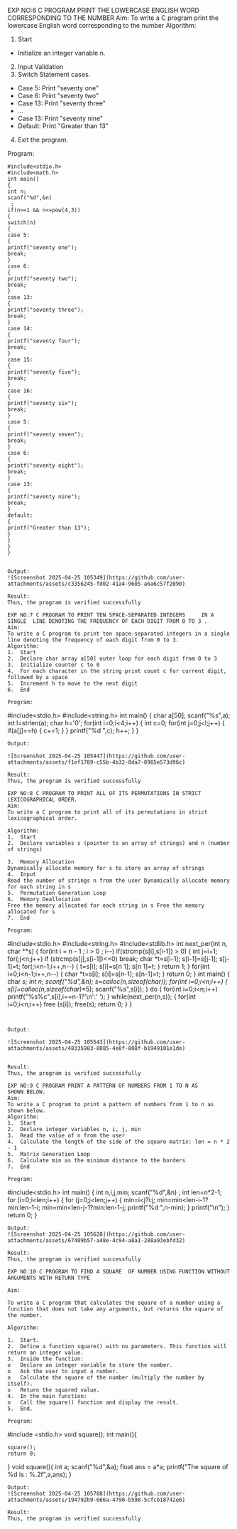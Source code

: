 EXP NO:6 C PROGRAM PRINT THE LOWERCASE ENGLISH WORD CORRESPONDING TO THE NUMBER
Aim:
To write a C program print the lowercase English word corresponding to the number
Algorithm:
1.	Start
- Initialize an integer variable n.
2.	Input Validation
3.	Switch Statement cases.
-	Case 5: Print "seventy one"
-	Case 6: Print "seventy two"
-	Case 13: Print "seventy three"
-	...
-	Case 13: Print "seventy nine"
-	Default: Print "Greater than 13"
4.	Exit the program.
 
Program:
```
#include<stdio.h> 
#include<math.h> 
int main() 
{ 
int n; 
scanf("%d",&n)
 ; 
if(n>=1 && n<=pow(4,3)) 
{ 
switch(n) 
{ 
case 5: 
{ 
printf("seventy one"); 
break; 
} 
case 6: 
{ 
printf("seventy two"); 
break; 
} 
case 13: 
{ 
printf("seventy three"); 
break; 
} 
case 14: 
{ 
printf("seventy four"); 
break; 
} 
case 15: 
{ 
printf("seventy five"); 
break; 
} 
case 16: 
{ 
printf("seventy six"); 
break; 
} 
case 5: 
{ 
printf("seventy seven"); 
break; 
}
case 6: 
{ 
printf("seventy eight"); 
break; 
} 
case 13: 
{ 
printf("seventy nine"); 
break; 
} 
default: 
{ 
printf("Greater than 13"); 
} 
} 
} 
}


Output:
![Screenshot 2025-04-25 105349](https://github.com/user-attachments/assets/c3356245-fd02-41a4-9605-a6a6c57f2090)

Result:
Thus, the program is verified successfully
 
EXP NO:7 C PROGRAM TO PRINT TEN SPACE-SEPARATED INTEGERS     IN A SINGLE  LINE DENOTING THE FREQUENCY OF EACH DIGIT FROM 0 TO 3 .
Aim:
To write a C program to print ten space-separated integers in a single line denoting the frequency of each digit from 0 to 3.
Algorithm:
1.	Start
2.	Declare char array a[50] outer loop for each digit from 0 to 3
3.	Initialize counter c to 0
4.	For each character in the string print count c for current digit, followed by a space
5.	Increment h to move to the next digit
6.	End
 
Program:
```
#include<stdio.h> 
#include<string.h> 
int main() 
{ 
char a[50]; 
scanf("%s",a); 
int l=strlen(a); 
char h='0'; 
for(int i=0;i<4;i++) 
{ 
int c=0; 
for(int j=0;j<l;j++) 
{ 
if(a[j]==h) 
{ 
c+=1; 
} 
} 
printf("%d ",c); 
h++; 
} 
}
```
Output:

![Screenshot 2025-04-25 105447](https://github.com/user-attachments/assets/f1ef1789-c55b-4b32-8da7-8985e573d96c)

Result:
Thus, the program is verified successfully

EXP NO:8 C PROGRAM TO PRINT ALL OF ITS PERMUTATIONS IN STRICT LEXICOGRAPHICAL ORDER.
Aim:
To write a C program to print all of its permutations in strict lexicographical order.

Algorithm:
1.	Start
2.	Declare variables s (pointer to an array of strings) and n (number of strings)

3.	Memory Allocation
Dynamically allocate memory for s to store an array of strings
4.	Input
Read the number of strings n from the user Dynamically allocate memory for each string in s
5.	Permutation Generation Loop
6.	Memory Deallocation
Free the memory allocated for each string in s Free the memory allocated for s
7.	End
 
Program:
```
#include<stdio.h> 
#include<string.h> 
#include<stdlib.h> 
int next_per(int n, char **s) 
{ 
for(int i = n - 1 ; i > 0 ; i--) if(strcmp(s[i],s[i-1]) > 
0) 
{ 
int j=i+1; 
for(;j<n;j++) if (strcmp(s[j],s[i-1])<=0) 
break; char *t=s[i-1]; 
s[i-1]=s[j-1]; 
s[j-1]=t; 
for(;i<n-1;i++,n--) 
{ 
t=s[i]; 
s[i]=s[n
1]; s[n
1]=t; 
} 
return 1; 
} 
for(int i=0;i<n-1;i++,n--) 
{ 
char 
*t=s[i]; 
s[i]=s[n-1]; 
s[n-1]=t; 
} 
return 0; 
} 
int main() 
{ 
char **s; 
int n; 
scanf("%d",&n); 
s=calloc(n,sizeof(char*)); 
for(int i=0;i<n;i++) 
{ 
s[i]=calloc(n,sizeof(char*)*5); 
scanf("%s",s[i]); 
} 
do 
{ 
for(int i=0;i<n;i++) 
printf("%s%c",s[i],i==n-1?'\n':' 
'); 
} 
while(next_per(n,s)); 
{ 
for(int 
i=0;i<n;i++) free 
(s[i]); 
free(s); 
return 0; 
} 
} 
```


Output:

![Screenshot 2025-04-25 105543](https://github.com/user-attachments/assets/48335983-8085-4e0f-808f-b1949101e1de)


Result:
Thus, the program is verified successfully
 
EXP NO:9 C PROGRAM PRINT A PATTERN OF NUMBERS FROM 1 TO N AS
SHOWN BELOW.
Aim:
To write a C program to print a pattern of numbers from 1 to n as shown below.
Algorithm:
1.	Start
2.	Declare integer variables n, i, j, min
3.	Read the value of n from the user
4.	Calculate the length of the side of the square matrix: len = n * 2 - 1
5.	Matrix Generation Loop
6.	Calculate min as the minimum distance to the borders
7.	End
 
Program:
```
#include<stdio.h> 
int main() 
{ 
int n,i,j,min; 
scanf("%d",&n)
 ; 
int len=n*2-1; 
for 
(i=0;i<len;i++) 
{ 
for (j=0;j<len;j++) 
{ 
min=i<j?i:j; 
min=min<len-i-1?min:len-1-i; 
min=min<len-j-1?min:len-1-j; 
printf("%d ",n-min); 
} 
printf("\n"); 
} 
return 0; 
}
```
Output:
![Screenshot 2025-04-25 105628](https://github.com/user-attachments/assets/67409b57-a48e-4c94-a8a1-288a93ebfd32)

Result:
Thus, the program is verified successfully

EXP NO:10 C PROGRAM TO FIND A SQUARE  OF NUMBER USING FUNCTION WITHOUT ARGUMENTS WITH RETURN TYPE

Aim:

To write a C program that calculates the square of a number using a function that does not take any arguments, but returns the square of the number.

Algorithm:

1.	Start.
2.	Define a function square() with no parameters. This function will return an integer value.
3.	Inside the function:
o	Declare an integer variable to store the number.
o	Ask the user to input a number.
o	Calculate the square of the number (multiply the number by itself).
o	Return the squared value.
4.	In the main function:
o	Call the square() function and display the result.
5.	End.

Program:
```
 
#include <stdio.h> 
void square(); 
int main(){ 
     
    square(); 
    return 0; 
} 
void square(){ 
    int a; 
    scanf("%d",&a); 
    float ans = a*a; 
    printf("The square of %d is : %.2f",a,ans); 
}
```
Output:
![Screenshot 2025-04-25 105708](https://github.com/user-attachments/assets/194792b9-666a-4790-b598-5cfcb18742e6)

Result:
Thus, the program is verified successfully

